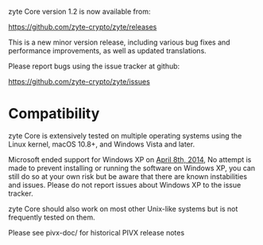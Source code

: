 zyte Core version 1.2 is now available from:

  <https://github.com/zyte-crypto/zyte/releases>

This is a new minor version release, including various bug fixes and
performance improvements, as well as updated translations.

Please report bugs using the issue tracker at github:

  <https://github.com/zyte-crypto/zyte/issues>

Compatibility
==============

zyte Core is extensively tested on multiple operating systems using
the Linux kernel, macOS 10.8+, and Windows Vista and later.

Microsoft ended support for Windows XP on [April 8th, 2014](https://www.microsoft.com/en-us/WindowsForBusiness/end-of-xp-support),
No attempt is made to prevent installing or running the software on Windows XP, you
can still do so at your own risk but be aware that there are known instabilities and issues.
Please do not report issues about Windows XP to the issue tracker.

zyte Core should also work on most other Unix-like systems but is not
frequently tested on them.

Please see pivx-doc/ for historical PIVX release notes
